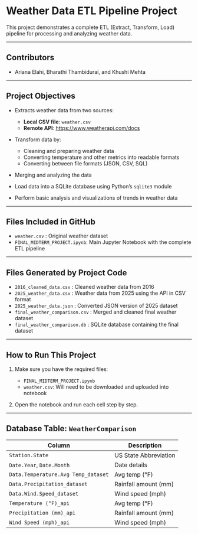 # Weather Data ETL Pipeline Project

This project demonstrates a complete ETL (Extract, Transform, Load) pipeline for processing and analyzing weather data. 

---


## Contributors

- Ariana Elahi, Bharathi Thambidurai, and Khushi Mehta

---

## Project Objectives

- Extracts weather data from two sources:
  - **Local CSV file**: `weather.csv`
  - **Remote API**: https://www.weatherapi.com/docs

- Transform data by:
  - Cleaning and preparing weather data
  - Converting temperature and other metrics into readable formats
  - Converting between file formats (JSON, CSV, SQL)

- Merging and analyzing the data 

- Load data into a SQLite database using Python’s `sqlite3` module

- Perform basic analysis and visualizations of trends in weather data

---

## Files Included in GitHub

- `weather.csv` : Original weather dataset 
- `FINAL_MIDTERM_PROJECT.ipynb`: Main Jupyter Notebook with the complete ETL pipeline

---

## Files Generated by Project Code 

- `2016_cleaned_data.csv` : Cleaned weather data from 2016 
- `2025_weather_data.csv` : Weather data from 2025 using the API in CSV format 
- `2025_weather_data.json` : Converted JSON version of 2025 dataset 
- `final_weather_comparison.csv` : Merged and cleaned final weather dataset 
- `final_weather_comparison.db` : SQLite database containing the final dataset 

---

## How to Run This Project

1. Make sure you have the required files:
   - `FINAL_MIDTERM_PROJECT.ipynb`
   - `weather.csv`: Will need to be downloaded and uploaded into notebook

2. Open the notebook and run each cell step by step.

---

## Database Table: `WeatherComparison`

| Column                                   | Description                |
|----------------------------------        |----------------------------|
| `Station.State`                          | US State Abbreviation      |
| `Date.Year`, `Date.Month`                | Date details               |
| `Data.Temperature.Avg Temp_dataset`      | Avg temp (°F)              |
| `Data.Precipitation_dataset`             | Rainfall amount (mm)       |
| `Data.Wind.Speed_dataset`                | Wind speed (mph)           |
| `Temperature (°F)_api `                  | Avg temp (°F)              |
| `Precipitation (mm)_api`                 | Rainfall amount (mm)       |
| `Wind Speed (mph)_api`                   | Wind speed (mph)           |
